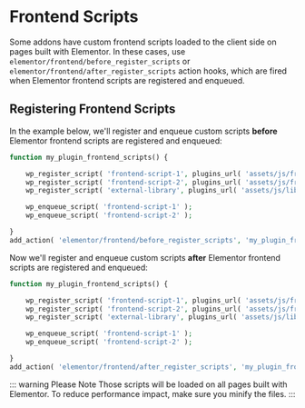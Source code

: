# Frontend Scripts

Some addons have custom frontend scripts loaded to the client side on pages built with Elementor. In these cases, use `elementor/frontend/before_register_scripts` or `elementor/frontend/after_register_scripts` action hooks, which are fired when Elementor frontend scripts are registered and enqueued.

## Registering Frontend Scripts

In the example below, we'll register and enqueue custom scripts **before** Elementor frontend scripts are registered and enqueued:

```php {11}
function my_plugin_frontend_scripts() {

	wp_register_script( 'frontend-script-1', plugins_url( 'assets/js/frontend-script-1.js', __FILE__ ) );
	wp_register_script( 'frontend-script-2', plugins_url( 'assets/js/frontend-script-2.js', __FILE__ ), [ 'external-library' ] );
	wp_register_script( 'external-library', plugins_url( 'assets/js/libs/external-library.js', __FILE__ ) );

	wp_enqueue_script( 'frontend-script-1' );
	wp_enqueue_script( 'frontend-script-2' );

}
add_action( 'elementor/frontend/before_register_scripts', 'my_plugin_frontend_scripts' );
```

Now we'll register and enqueue custom scripts **after** Elementor frontend scripts are registered and enqueued:

```php {11}
function my_plugin_frontend_scripts() {

	wp_register_script( 'frontend-script-1', plugins_url( 'assets/js/frontend-script-1.js', __FILE__ ) );
	wp_register_script( 'frontend-script-2', plugins_url( 'assets/js/frontend-script-2.js', __FILE__ ), [ 'external-library' ] );
	wp_register_script( 'external-library', plugins_url( 'assets/js/libs/external-library.js', __FILE__ ) );

	wp_enqueue_script( 'frontend-script-1' );
	wp_enqueue_script( 'frontend-script-2' );

}
add_action( 'elementor/frontend/after_register_scripts', 'my_plugin_frontend_scripts' );
```

::: warning Please Note
Those scripts will be loaded on all pages built with Elementor. To reduce performance impact, make sure you minify the files.
:::
